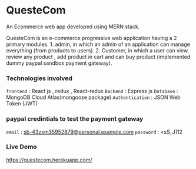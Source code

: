 # QuesteCom
An Ecommerce web app developed using MERN stack. 

QuesteCom is an e-commerce progressive web application having a 2 primary modules. 1. admin, in which an admin of an application can manage everything (from products to users). 2. Customer, in which a user can view, review any product , add product in cart and can buy product (implemented dummy paypal sandbox payment gateway).

### Technologies involved
`frontend` : React js ,  redux , React-redux 
`Backend`  : Express js
`Database` : MongoDB Cloud Atlas(mongoose package) 
`Authentication` : JSON Web Token (JWT) 


### paypal credintials to test the payment gateway
`email` : sb-43zxm35952879@personal.example.com 
`password` : <sS_J]12

### Live Demo 
https://questecom.herokuapp.com/

